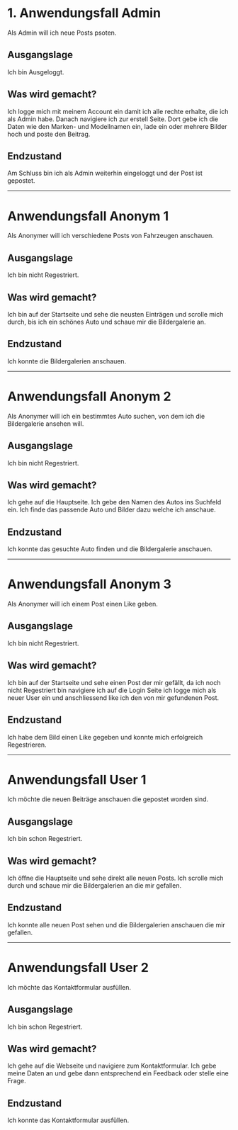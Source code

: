 # 1. Anwendungsfall Admin
Als Admin will ich neue Posts psoten.

## Ausgangslage
Ich bin Ausgeloggt.

## Was wird gemacht?  
Ich logge mich mit meinem Account ein damit ich alle rechte erhalte, die ich als Admin habe. Danach navigiere ich zur erstell Seite. Dort gebe ich die Daten wie den Marken- und Modellnamen ein, lade ein oder mehrere Bilder hoch und poste den Beitrag.

## Endzustand
Am Schluss bin ich als Admin weiterhin eingeloggt und der Post ist gepostet.

---

# Anwendungsfall Anonym 1
Als Anonymer will ich verschiedene Posts von Fahrzeugen anschauen.

## Ausgangslage  
Ich bin nicht Regestriert.

## Was wird gemacht?
Ich bin auf der Startseite und sehe die neusten Einträgen und scrolle mich durch, bis ich ein schönes Auto und schaue mir die Bildergalerie an.

## Endzustand  
Ich konnte die Bildergalerien anschauen.

---

# Anwendungsfall Anonym 2
Als Anonymer will ich ein bestimmtes Auto suchen, von dem ich die Bildergalerie ansehen will.

## Ausgangslage  
Ich bin nicht Regestriert.

## Was wird gemacht?  
Ich gehe auf die Hauptseite. Ich gebe den Namen des Autos ins Suchfeld ein. Ich finde das passende Auto und Bilder dazu welche ich anschaue.

## Endzustand  
Ich konnte das gesuchte Auto finden und die Bildergalerie anschauen.

---

# Anwendungsfall Anonym 3
Als Anonymer will ich einem Post einen Like geben.

## Ausgangslage  
Ich bin nicht Regestriert.

## Was wird gemacht?  
Ich bin auf der Startseite und sehe einen Post der mir gefällt, da ich noch nicht Regestriert bin navigiere ich auf die Login Seite ich logge mich als neuer User ein und anschliessend like ich den von mir gefundenen Post.

## Endzustand  
Ich habe dem Bild einen Like gegeben und konnte mich erfolgreich Regestrieren.

---

# Anwendungsfall User 1
Ich möchte die neuen Beiträge anschauen die gepostet worden sind.

## Ausgangslage
Ich bin schon Regestriert.

## Was wird gemacht?
Ich öffne die Hauptseite und sehe direkt alle neuen Posts. Ich scrolle mich durch und schaue mir die Bildergalerien an die mir gefallen.

## Endzustand
Ich konnte alle neuen Post sehen und die Bildergalerien anschauen die mir gefallen.

---

# Anwendungsfall User 2
Ich möchte das Kontaktformular ausfüllen.

## Ausgangslage
Ich bin schon Regestriert.

## Was wird gemacht?
Ich gehe auf die Webseite und navigiere zum Kontaktformular. Ich gebe meine Daten an und gebe dann entsprechend ein Feedback oder stelle eine Frage.

## Endzustand
Ich konnte das Kontaktformular ausfüllen.